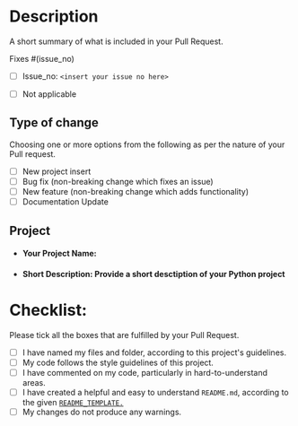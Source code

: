 # Description

A short summary of what is included in your Pull Request.

Fixes #(issue_no)
<!-- If you PR as fixing an issue within the issue section, eplace `issue_no` in the above line, with the issue related to this PR.

If not, tick in the not applicable box and move on-->

- [ ] Issue_no: ```<insert your issue no here>```
- [ ] Not applicable 


## Type of change

Choosing one or more options from the following as per the nature of your Pull request.

- [ ] New project insert
- [ ] Bug fix (non-breaking change which fixes an issue)
- [ ] New feature (non-breaking change which adds functionality)
- [ ] Documentation Update

## Project
<!--If this PR doesn't about adding new project, please feel free to skip this part-->

- #### **Your Project Name:** 

- #### **Short Description:** Provide a short desctiption of your Python project

# Checklist:
Please tick all the boxes that are fulfilled by your Pull Request.

- [ ] I have named my files and folder, according to this project's guidelines.
- [ ] My code follows the style guidelines of this project.
- [ ] I have commented on my code, particularly in hard-to-understand areas.
- [ ] I have created a helpful and easy to understand `README.md`, according to the given [`README_TEMPLATE.`](https://github.com/nduongthucanh/python-mini-project/blob/master/README_TEMPLATE.md)
- [ ] My changes do not produce any warnings.
